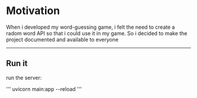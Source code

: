 # Motivation

When i developed my word-guessing game, i felt the need to create a radom word API so that i could use it in my game. So i decided to make the project documented and available to everyone

---

## Run  it

run the server:

'''
uvicorn main:app --reload
'''
